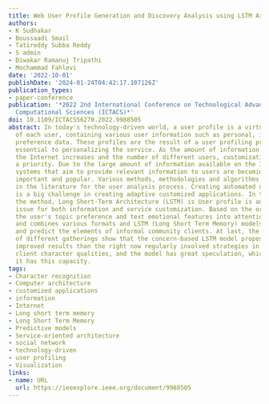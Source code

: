 ```yaml
---
title: Web User Profile Generation and Discovery Analysis using LSTM Architecture
authors:
- K Sudhakar
- Boussaadi Smail
- Tatireddy Subba Reddy
- S admin
- Diwakar Ramanuj Tripathi
- Mochammad Fahlevi
date: '2022-10-01'
publishDate: '2024-01-24T04:42:17.107126Z'
publication_types:
- paper-conference
publication: '*2022 2nd International Conference on Technological Advancements in
  Computational Sciences (ICTACS)*'
doi: 10.1109/ICTACS56270.2022.9988505
abstract: In today's technology-driven world, a user profile is a virtual representation
  of each user, containing various user information such as personal, interest and
  preference data. These profiles are the result of a user profiling process and are
  essential to personalizing the service. As the amount of information available on
  the Internet increases and the number of different users, customization becomes
  a priority. Due to the large amount of information available on the Internet, referral
  systems that aim to provide relevant information to users are becoming increasingly
  important and popular. Various methods, methodologies and algorithms have been proposed
  in the literature for the user analysis process. Creating automated user profiles
  is a big challenge in creating adaptive customized applications. In this work proposed
  the method, Long Short-Term Architecture (LSTM) is User profile is an important
  issue for both information and service customization. Based on the original information,
  the user's topic preference and text emotional features into attention information
  and combines various formats and LSTM (Long Short Term Memory) models to describe
  and predict the elements of informal community clients. At last, the trial consequences
  of different gatherings show that the concern-based LSTM model proposed can accomplish
  improved results than the right now regularly involved strategies in recognizing
  client character qualities, and the model has great speculation, which implies that
  it has this capacity.
tags:
- Character recognition
- Computer architecture
- customized applications
- information
- Internet
- Long short term memory
- Long Short Term Memory
- Predictive models
- Service-oriented architecture
- social network
- technology-driven
- user profiling
- Visualization
links:
- name: URL
  url: https://ieeexplore.ieee.org/document/9988505
---
```

